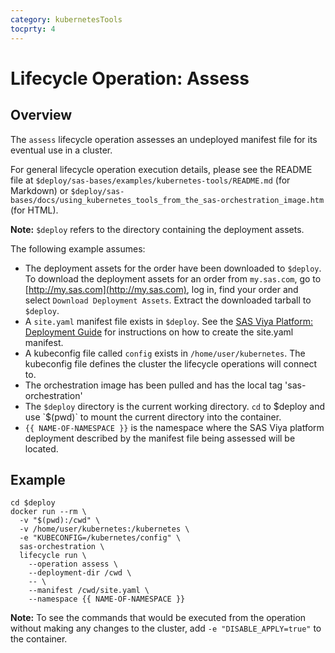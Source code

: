```yaml
---
category: kubernetesTools
tocprty: 4
---
```


# Lifecycle Operation: Assess

## Overview

The `assess` lifecycle operation assesses an undeployed manifest file for its eventual use in a cluster.

For general lifecycle operation execution details, please see the README file at
`$deploy/sas-bases/examples/kubernetes-tools/README.md` (for Markdown) or
`$deploy/sas-bases/docs/using_kubernetes_tools_from_the_sas-orchestration_image.htm` (for HTML).

**Note:** `$deploy` refers to the directory containing the deployment assets.

The following example assumes:

* The deployment assets for the order have been downloaded to `$deploy`. To download the deployment assets
  for an order from `my.sas.com`, go to [http://my.sas.com](http://my.sas.com), log in, find your order
  and select `Download Deployment Assets`. Extract the downloaded tarball to `$deploy`.
* A `site.yaml` manifest file exists in `$deploy`.
  See the [SAS Viya Platform: Deployment Guide](http://documentation.sas.com/?cdcId=itopscdc&cdcVersion=default&docsetId=dplyml0phy0dkr&docsetTarget=titlepage.htm)
  for instructions on how to create the site.yaml manifest.
* A kubeconfig file called `config` exists in `/home/user/kubernetes`. The kubeconfig file defines the cluster
  the lifecycle operations will connect to.
* The orchestration image has been pulled and has the local tag 'sas-orchestration'
* The `$deploy` directory is the current working directory.
  `cd` to $deploy and use `$(pwd)` to mount the current directory into the container.
* `{{ NAME-OF-NAMESPACE }}` is the namespace where the SAS Viya platform deployment described by the manifest file being assessed will be located.

## Example

```
cd $deploy
docker run --rm \
  -v "$(pwd):/cwd" \
  -v /home/user/kubernetes:/kubernetes \
  -e "KUBECONFIG=/kubernetes/config" \
  sas-orchestration \
  lifecycle run \
    --operation assess \
    --deployment-dir /cwd \
    -- \
    --manifest /cwd/site.yaml \
    --namespace {{ NAME-OF-NAMESPACE }}
```

**Note:** To see the commands that would be executed from the operation without
making any changes to the cluster, add `-e "DISABLE_APPLY=true"` to the container.

